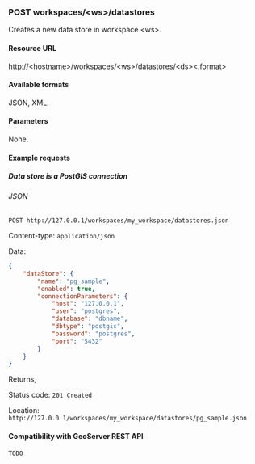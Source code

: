 ### POST workspaces/\<ws\>/datastores

Creates a new data store in workspace \<ws\>.

#### Resource URL

http://\<hostname\>/workspaces/\<ws\>/datastores/\<ds\>\<.format\>

#### Available formats

JSON, XML.

#### Parameters

None.

#### Example requests

##### Data store is a PostGIS connection

###### JSON

`POST http://127.0.0.1/workspaces/my_workspace/datastores.json`

Content-type: `application/json`

Data:

```json
{
    "dataStore": {
        "name": "pg_sample",
        "enabled": true,
        "connectionParameters": {
            "host": "127.0.0.1",
            "user": "postgres",
            "database": "dbname",
            "dbtype": "postgis",
            "password": "postgres",
            "port": "5432"
        }
    }
}
```

Returns,

Status code: `201 Created`

Location: `http://127.0.0.1/workspaces/my_workspace/datastores/pg_sample.json`

#### Compatibility with GeoServer REST API

`TODO`